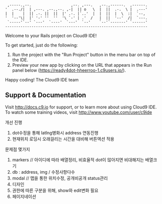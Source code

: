 
     ,-----.,--.                  ,--. ,---.   ,--.,------.  ,------.
    '  .--./|  | ,---. ,--.,--. ,-|  || o   \  |  ||  .-.  \ |  .---'
    |  |    |  || .-. ||  ||  |' .-. |`..'  |  |  ||  |  \  :|  `--, 
    '  '--'\|  |' '-' ''  ''  '\ `-' | .'  /   |  ||  '--'  /|  `---.
     `-----'`--' `---'  `----'  `---'  `--'    `--'`-------' `------'
    ----------------------------------------------------------------- 


Welcome to your Rails project on Cloud9 IDE!

To get started, just do the following:

1. Run the project with the "Run Project" button in the menu bar on top of the IDE.
2. Preview your new app by clicking on the URL that appears in the Run panel below (https://ready4dot-hheerroo-1.c9users.io/).

Happy coding!
The Cloud9 IDE team


## Support & Documentation

Visit http://docs.c9.io for support, or to learn more about using Cloud9 IDE. 
To watch some training videos, visit http://www.youtube.com/user/c9ide

개선 진행
1. dot수정을 통해 latlng병화시 address 연동진행
2. 현재위치 로딩시 오래걸리는 시간을 대비해 버튼액션 적용

문제점 몇가지
1. markers // 아이디에 따라 배열정리, 비효율적 dot이 많아지면 비대해지는 배열크기
2. db : address, img / 수정사항다수
3. modal // 맵을 통한 위치수정, 공개비공개 status관리
4. 디자인
5. 권한에 따른 구분을 위해, show와 edit변화 필요
6. 페이지네이션